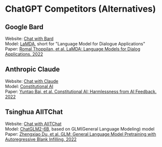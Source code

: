 # ChatGPT Competitors (Alternatives)


## Google Bard
Website: [Chat with Bard](https://bard.google.com/)  
Model: [LaMDA](https://blog.google/technology/ai/lamda/), short for "Language Model for Dialogue Applications"  
Paper: [Romal Thoppilan, et al. LaMDA: Language Models for Dialog Applications. 2022](https://arxiv.org/abs/2201.08239)

## Anthropic Claude
Website: [Chat with Claude](https://claude.ai/chats)  
Model: [Constitutional AI](https://scale.com/blog/chatgpt-vs-claude#What%20is%20%E2%80%9CConstitutional%20AI%E2%80%9D?)  
Paper: [Yuntao Bai, et al. Constitutional AI: Harmlessness from AI Feedback. 2022](https://arxiv.org/abs/2212.08073)  

## Tsinghua AIITChat
Website: [Chat with AIITChat](https://gitclone.com/aiit/chat/)   
Model: [ChatGLM2-6B](https://github.com/THUDM/ChatGLM-6B), based on GLM(General Language Modeling) model  
Paper: [Zhengxiao Du, et al. GLM: General Language Model Pretraining with Autoregressive Blank Infilling. 2022](https://paperswithcode.com/paper/all-nlp-tasks-are-generation-tasks-a-general)
